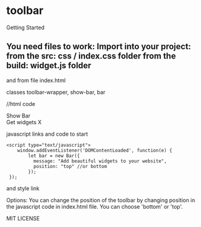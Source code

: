 # toolbar

Getting Started

You need files to work:
Import into your project:
from the src: css / index.css folder
from the build: widget.js folder
-------------------------------------
and from file index.html

classes toolbar-wrapper, show-bar, bar

//html code
<div class="toolbar-wrapper">
    <!-- bar button -->
    <div class="show-bar">
         Show Bar
    </div>
    <!-- bar -->
    <div class="bar">
       <div class="bar-info">
          <span id="bar-text"></span>
             <span>Get widgets</span>
             <span id="bar-exit">X</span>
          </div>
       </div>
    </div>
</div>

javascript links and code to start

<script src="build/widget.js"></script>
    <script type="text/javascript">
        window.addEventListener('DOMContentLoaded', function(e) {
            let bar = new Bar({
              message: "Add beautiful widgets to your website", 
              position: "top" //or bottom
            });
     });
</script>

and style link
<link rel="stylesheet" href="src/css/index.css">

Options:
You can change the position of the toolbar by changing position in the javascript code in index.html file. You can choose 'bottom' or 'top'.

MIT LICENSE



